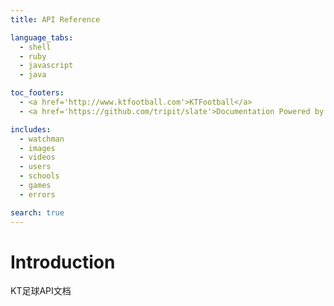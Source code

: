 ```yaml
---
title: API Reference

language_tabs:
  - shell
  - ruby
  - javascript
  - java

toc_footers:
  - <a href='http://www.ktfootball.com'>KTFootball</a>
  - <a href='https://github.com/tripit/slate'>Documentation Powered by Slate</a>

includes:
  - watchman
  - images
  - videos
  - users
  - schools
  - games
  - errors

search: true
---
```


# Introduction

KT足球API文档